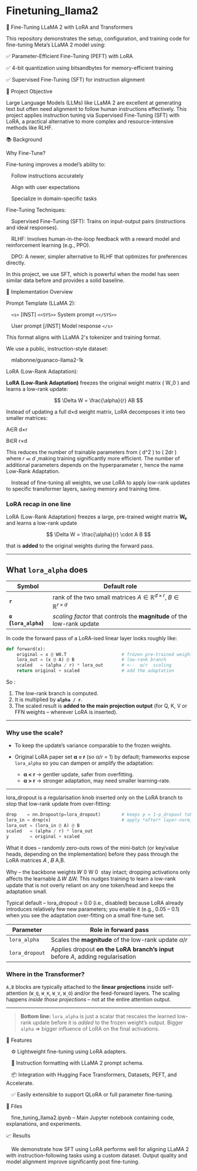 # Finetuning_llama2

🦙 Fine-Tuning LLaMA 2 with LoRA and Transformers

This repository demonstrates the setup, configuration, and training code for fine-tuning Meta’s LLaMA 2 model using:

✅ Parameter-Efficient Fine-Tuning (PEFT) with LoRA 

✅ 4-bit quantization using bitsandbytes for memory-efficient training

✅ Supervised Fine-Tuning (SFT) for instruction alignment

📌 Project Objective

Large Language Models (LLMs) like LLaMA 2 are excellent at generating text but often need alignment to follow human instructions effectively.
This project applies instruction tuning via Supervised Fine-Tuning (SFT) with LoRA, a practical alternative to more complex and resource-intensive methods like RLHF.

📚 Background

Why Fine-Tune?

Fine-tuning improves a model’s ability to:

&emsp;Follow instructions accurately

&emsp;Align with user expectations

&emsp;Specialize in domain-specific tasks
  
Fine-Tuning Techniques:

&emsp;Supervised Fine-Tuning (SFT): Trains on input-output pairs (instructions and ideal responses).

&emsp;RLHF: Involves human-in-the-loop feedback with a reward model and reinforcement learning (e.g., PPO).

&emsp;DPO: A newer, simpler alternative to RLHF that optimizes for preferences directly.

In this project, we use SFT, which is powerful when the model has seen similar data before and provides a solid baseline.


🔧 Implementation Overview

Prompt Template (LLaMA 2):

&emsp;`<s>` [INST] `<<SYS>>`  System prompt `<</SYS>>`

&emsp;User prompt [/INST] Model response `</s>`

This format aligns with LLaMA 2's tokenizer and training format.

We use a public, instruction-style dataset:

&emsp;mlabonne/guanaco-llama2-1k

LoRA (Low-Rank Adaptation):

**LoRA (Low-Rank Adaptation)** freezes the original weight matrix \( W_0 \) and learns a low-rank update:

$$
\Delta W = \frac{\alpha}{r} AB
$$

Instead of updating a full d×d weight matrix, LoRA decomposes it into two smaller matrices:

A∈R 
d×r
 
B∈R 
r×d
 

This reduces the number of trainable parameters from 
\( d^2 \)
  to 
\( 2dr \)
where 
𝑟
≪
𝑑
,making training significantly more efficient.
The number of additional parameters depends on the hyperparameter 
r, hence the name Low-Rank Adaptation.

&emsp;Instead of fine-tuning all weights, we use LoRA to apply low-rank updates to specific transformer layers, saving memory and training time.

### LoRA recap in one line

LoRA (Low-Rank Adaptation) freezes a large, pre-trained weight matrix **W₀** and learns a low-rank update

$$
\Delta W = \frac{\alpha}{r} \cdot A B
$$

that is **added** to the original weights during the forward pass.

---

## What **`lora_alpha`** does

| Symbol                 | Default role                                                                           |
| ---------------------- | -------------------------------------------------------------------------------------- |
| **`r`**                | rank of the two small matrices $A\in\mathbb R^{d\times r},\;B\in\mathbb R^{r\times d}$ |
| **`α` (`lora_alpha`)** | *scaling factor* that controls the **magnitude** of the low-rank update                |

In code the forward pass of a LoRA-ised linear layer looks roughly like:

```python
def forward(x):
    original = x @ W0.T                     # frozen pre-trained weights
    lora_out = (x @ A) @ B                  # low-rank branch
    scaled   = (alpha / r) * lora_out       # <--  α/r  scaling
    return original + scaled                # add the adaptation
```

So :

1. The low-rank branch is computed.
2. It is multiplied by **`alpha / r`**.
3. The scaled result is **added to the main projection output** (for
   Q, K, V or FFN weights – wherever LoRA is inserted).

---

### Why use the scale?

* To keep the update’s variance comparable to the frozen weights.
* Original LoRA paper set **α = r** (so α/r = 1) by default; frameworks expose `lora_alpha` so you can dampen or amplify the adaptation:

  * **α < r** → gentler update, safer from overfitting.
  * **α > r** → stronger adaptation, may need smaller learning-rate.

---

lora_dropout is a regularisation knob inserted only on the LoRA branch to stop that low-rank update from over-fitting:

```python
drop    = nn.Dropout(p=lora_dropout)        # keeps p = 1-p_dropout tokens
lora_in = drop(x)                           # apply *after* layer-norm, before A
lora_out = (lora_in @ A) @ B
scaled   = (alpha / r) * lora_out
y        = original + scaled
```

What it does – randomly zero-outs rows of the mini-batch (or key/value heads, depending on the implementation) before they pass through the LoRA matrices
𝐴
,
𝐵
A,B.

Why – the backbone weights
𝑊
0
W
0
​
  stay intact; dropping activations only affects the learnable
Δ
𝑊
ΔW.
This nudges training to learn a low-rank update that is not overly reliant on any one token/head and keeps the adaptation small.

Typical default – lora_dropout = 0.0 (i.e., disabled) because LoRA already introduces relatively few new parameters; you enable it (e.g., 0.05 – 0.1) when you see the adaptation over-fitting on a small fine-tune set.

| Parameter      | Role in forward pass                                                             |
| -------------- | -------------------------------------------------------------------------------- |
| `lora_alpha`   | Scales the **magnitude** of the low-rank update $\alpha/r$                       |
| `lora_dropout` | Applies dropout **on the LoRA branch’s input** before $A$, adding regularisation |


### Where in the Transformer?

`A,B` blocks are typically attached to the **linear projections** inside self-attention (`W_Q`, `W_K`, `W_V`, `W_O`) and/or the feed-forward layers.
The scaling happens *inside those projections* – not at the entire attention output.

---

> **Bottom line:** `lora_alpha` is just a scalar that rescales the learned low-rank update before it is *added* to the frozen weight’s output. Bigger `alpha` ⇒ bigger influence of LoRA on the final activations.



🧪 Features

&emsp;⚙️ Lightweight fine-tuning using LoRA adapters.

&emsp;🧠 Instruction formatting with LLaMA 2 prompt schema.

&emsp;📦 Integration with Hugging Face Transformers, Datasets, PEFT, and Accelerate.

&emsp;✅ Easily extensible to support QLoRA or full parameter fine-tuning.


📁 Files

&emsp;fine_tuning_llama2.ipynb  – Main Jupyter notebook containing code, explanations, and experiments.

📈 Results

&emsp;We demonstrate how SFT using LoRA performs well for aligning LLaMA 2 with instruction-following tasks using a custom dataset. Output quality and model alignment improve significantly post fine-tuning.
